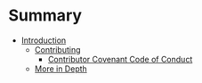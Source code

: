 # Summary

* [Introduction](README.md)
   * [Contributing](contributing.md)
       * [Contributor Covenant Code of Conduct](code_of_conduct.md)
   * [More in Depth](more_in_depth/README.md)

